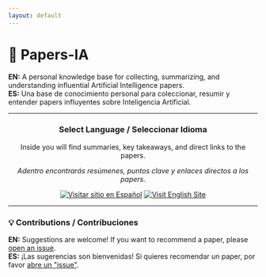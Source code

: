 ```yaml
---
layout: default
---
```

# 🤖 Papers-IA

<p>
  <strong>EN:</strong> A personal knowledge base for collecting, summarizing, and understanding influential Artificial Intelligence papers.
  <br>
  <strong>ES:</strong> Una base de conocimiento personal para coleccionar, resumir y entender papers influyentes sobre Inteligencia Artificial.
</p>

</div>

---

<div align="center">

### Select Language / Seleccionar Idioma

<p>Inside you will find summaries, key takeaways, and direct links to the papers.</p>
<p><em>Adentro encontrarás resúmenes, puntos clave y enlaces directos a los papers.</em></p>

[![Visitar sitio en Español](https://img.shields.io/badge/Language-Español-blue?style=for-the-badge)](es/)
[![Visit English Site](https://img.shields.io/badge/Language-English-green?style=for-the-badge)](en/)

</div>

---

### 💡 Contributions / Contribuciones

**EN:** Suggestions are welcome! If you want to recommend a paper, please [open an issue](https://github.com/feliperodriguezborquez/Papers-IA/issues).
<br>
**ES:** ¡Las sugerencias son bienvenidas! Si quieres recomendar un paper, por favor [abre un "issue"](https://github.com/feliperodriguezborquez/Papers-IA/issues).
